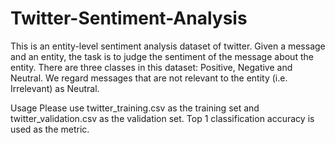 # Twitter-Sentiment-Analysis
This is an entity-level sentiment analysis dataset of twitter. Given a message and an entity, the task is to judge the sentiment of the message about the entity. There are three classes in this dataset: Positive, Negative and Neutral. We regard messages that are not relevant to the entity (i.e. Irrelevant) as Neutral.

Usage
Please use twitter_training.csv as the training set and twitter_validation.csv as the validation set. Top 1 classification accuracy is used as the metric.